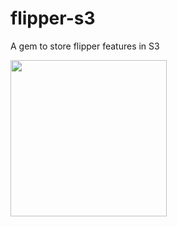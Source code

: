 # flipper-s3
A gem to store flipper features in S3

<img src="https://user-images.githubusercontent.com/43628498/208506386-2289929c-df78-403a-b6c3-963cae0f1e80.png" width="250">

